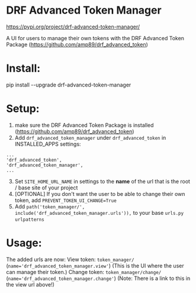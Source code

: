 # DRF Advanced Token Manager

https://pypi.org/project/drf-advanced-token-manager/

A UI for users to manage their own tokens with the DRF Advanced Token Package (https://github.com/amp89/drf_advanced_token)

# Install:
pip install --upgrade drf-advanced-token-manager

# Setup:
1. make sure the DRF Advanced Token Package is installed (https://github.com/amp89/drf_advanced_token)
2. Add `drf_advanced_token_manager` under `drf_advanced_token` in INSTALLED_APPS settings:
```
...
'drf_advanced_token',
'drf_advanced_token_manager',
...
```
3. Set `SITE_HOME_URL_NAME` in settings to the __name__ of the url that is the root / base site of your project
4. [OPTIONAL] If you don't want the user to be able to change their own token, add `PREVENT_TOKEN_UI_CHANGE=True`
5. Add `path('token_manager/', include('drf_advanced_token_manager.urls')),` to your base `urls.py` `urlpatterns`

# Usage:

The added urls are now:
View token: `token_manager/` (`name='drf_advanced_token_manager.view'`) (This is the UI where the user can manage their token.)
Change token: `token_manager/change/` (`name='drf_advanced_token_manager.change'`) (Note: There is a link to this in the view url above!)
